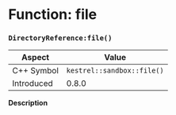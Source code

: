 
# Function: file
### `DirectoryReference:file()`

| Aspect | Value |
| --- | --- |
| C++ Symbol | `kestrel::sandbox::file()` |
| Introduced | 0.8.0 |

**Description**


